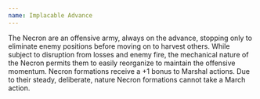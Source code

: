 ```yaml
---
name: Implacable Advance
---
```

The Necron are an offensive army, always on the advance, stopping only to eliminate enemy positions before moving on to harvest others. While subject to disruption from losses and enemy fire, the mechanical nature of the Necron permits them to easily reorganize to maintain the offensive momentum. Necron formations receive a +1 bonus to Marshal actions. Due to their steady, deliberate, nature Necron formations cannot take a March action.